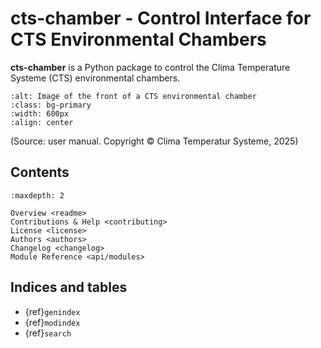 # cts-chamber - Control Interface for CTS Environmental Chambers

**cts-chamber** is a Python package to control the Clima Temperature Systeme (CTS) environmental
chambers.

```{image} _static/cts.png
:alt: Image of the front of a CTS environmental chamber
:class: bg-primary
:width: 600px
:align: center

```
(Source: user manual. Copyright © Clima Temperatur Systeme, 2025)

## Contents

```{toctree}
:maxdepth: 2

Overview <readme>
Contributions & Help <contributing>
License <license>
Authors <authors>
Changelog <changelog>
Module Reference <api/modules>
```

## Indices and tables

* {ref}`genindex`
* {ref}`modindex`
* {ref}`search`
